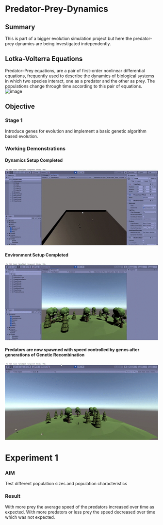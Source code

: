 # Predator-Prey-Dynamics
## Summary
This is part of a bigger evolution simulation project but here the predator-prey dynamics are being investigated independently.
## Lotka-Volterra Equations
Predator–Prey equations, are a pair of first-order nonlinear differential equations, frequently used to describe the dynamics of biological systems in which two species interact, one as a predator and the other as prey. The populations change through time according to this pair of equations.
![image](https://user-images.githubusercontent.com/20610948/87852146-157d7700-c91d-11ea-991b-c0ce61b7a150.png)


## Objective
### Stage 1 
Introduce genes for evolution and implement a basic genetic algorithm based evolution.
### Working Demonstrations
#### Dynamics Setup Completed
![Video](DEMO.gif)
#### Environment Setup Completed
![Video2](DEMO2.gif)
#### Predators are now spawned with speed controlled by genes after generations of Genetic Recombination 
![Video3](DEMO3.gif)


# Experiment 1
### AIM 
Test different population sizes and population characteristics
### Result 
With more prey the average speed of the predators increased over time as expected.
With more predators or less prey the speed decreased over time which was not expected.
